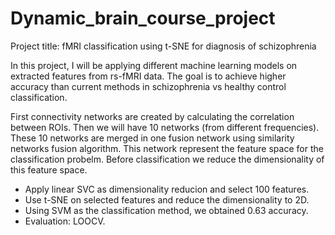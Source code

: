 # Dynamic_brain_course_project
Project title: fMRI classification using t-SNE for diagnosis of schizophrenia

In this project, I will be applying different machine learning models on extracted features from rs-fMRI data. 
The goal is to achieve higher accuracy than current methods in schizophrenia vs healthy control classification. 

First connectivity networks are created by calculating the correlation between ROIs. 
Then we will have 10 networks (from different frequencies). These 10 networks are merged in one fusion network using similarity networks fusion algorithm. 
This network represent the feature space for the classification probelm. 
Before classification we reduce the dimensionality of this feature space.

- Apply linear SVC as dimensionality reducion and select 100 features.
- Use t-SNE on selected features and reduce the dimensionality to 2D.
- Using SVM as the classification method, we obtained 0.63 accuracy.
- Evaluation: LOOCV.

